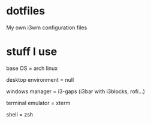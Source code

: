 # dotfiles
My own i3wm configuration files

# stuff I use
base OS = arch linux

desktop environment = null

windows manager = i3-gaps (i3bar with i3blocks, rofi...)

terminal emulator = xterm

shell = zsh


